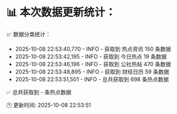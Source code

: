 📊 本次数据更新统计：
==========================

📈 数据分类统计：
- 2025-10-08 22:53:40,770 - INFO - 获取到 热点资讯 150 条数据
- 2025-10-08 22:53:42,195 - INFO - 获取到 今日热点 19 条数据
- 2025-10-08 22:53:46,196 - INFO - 获取到 公社热帖 470 条数据
- 2025-10-08 22:53:48,895 - INFO - 获取到 财经日历 59 条数据
- 2025-10-08 22:53:51,501 - INFO - 总共获取到 698 条热点数据

✅ 总共获取到 - 条热点数据

🕐 更新时间: 2025-10-08 22:53:51
